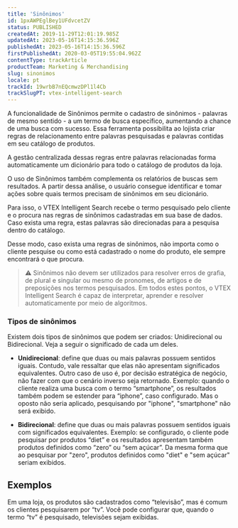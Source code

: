 ```yaml
---
title: 'Sinônimos'
id: 1pxAWPEglBey1UFdvcetZV
status: PUBLISHED
createdAt: 2019-11-29T12:01:19.985Z
updatedAt: 2023-05-16T14:15:36.596Z
publishedAt: 2023-05-16T14:15:36.596Z
firstPublishedAt: 2020-03-05T19:55:04.962Z
contentType: trackArticle
productTeam: Marketing & Merchandising
slug: sinonimos
locale: pt
trackId: 19wrbB7nEQcmwzDPl1l4Cb
trackSlugPT: vtex-intelligent-search
---
```


A funcionalidade de Sinônimos permite o cadastro de sinônimos - palavras de mesmo sentido - a um termo de busca específico, aumentando a chance de uma busca com sucesso. Essa ferramenta possibilita ao lojista criar regras de relacionamento entre palavras pesquisadas e palavras contidas em seu catálogo de produtos.

A gestão centralizada dessas regras entre palavras relacionadas forma automaticamente um dicionário para todo o catálogo de produtos da loja.

O uso de Sinônimos também complementa os relatórios de buscas sem resultados. A partir dessa análise, o usuário consegue identificar e tomar ações sobre quais termos precisam de sinônimos em seu dicionário.

Para isso, o VTEX Intelligent Search recebe o termo pesquisado pelo cliente e o procura nas regras de sinônimos cadastradas em sua base de dados. Caso exista uma regra, estas palavras são direcionadas para a pesquisa dentro do catálogo.

Desse modo, caso exista uma regras de sinônimos, não importa como o cliente pesquise ou como está cadastrado o nome do produto, ele sempre encontrará o que procura.

>⚠️ Sinônimos não devem ser utilizados para resolver erros de grafia, de plural e singular ou mesmo de pronomes, de artigos e de preposições  nos termos pesquisados. Em todos estes pontos, o VTEX Intelligent Search é capaz de interpretar, aprender e resolver automaticamente por meio de algoritmos.

### Tipos de sinônimos

Existem dois tipos de sinônimos que podem ser criados: Unidirecional ou Bidirecional. Veja a seguir o significado de cada um deles.

 - **Unidirecional**: define que duas ou mais palavras possuem sentidos iguais. Contudo, vale ressaltar que elas não apresentam significados equivalentes. 
Outro caso de uso é, por decisão estratégica de negócio, não fazer com que o cenário inverso seja retornado.
   Exemplo: quando o cliente realiza uma busca com o termo “smartphone”, os resultados também podem se estender para “iphone”, caso configurado. Mas o oposto não seria aplicado, pesquisando por "iphone", "smartphone" não será exibido. 

 - **Bidirecional**: define que duas ou mais palavras possuem sentidos iguais com significados equivalentes.
   Exemplo: se configurado, o cliente pode pesquisar por produtos “diet” e os resultados apresentam também produtos definidos como “zero” ou “sem açúcar”. Da mesma forma que ao pesquisar por "zero", produtos definidos como "diet" e "sem açúcar" seriam exibidos.

## Exemplos

Em uma loja, os produtos são cadastrados como “televisão”, mas é comum os clientes pesquisarem por “tv”. Você pode configurar que, quando o termo “tv” é pesquisado, televisões sejam exibidas.

